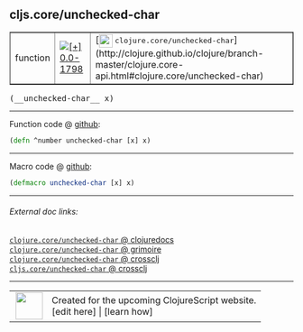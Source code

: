 ## cljs.core/unchecked-char



 <table border="1">
<tr>
<td>function</td>
<td><a href="https://github.com/cljsinfo/cljs-api-docs/tree/0.0-1798"><img valign="middle" alt="[+] 0.0-1798" title="Added in 0.0-1798" src="https://img.shields.io/badge/+-0.0--1798-lightgrey.svg"></a> </td>
<td>
[<img height="24px" valign="middle" src="http://i.imgur.com/1GjPKvB.png"> <samp>clojure.core/unchecked-char</samp>](http://clojure.github.io/clojure/branch-master/clojure.core-api.html#clojure.core/unchecked-char)
</td>
</tr>
</table>


 <samp>
(__unchecked-char__ x)<br>
</samp>

---







Function code @ [github](https://github.com/clojure/clojurescript/blob/r2127/src/cljs/cljs/core.cljs#L1540):

```clj
(defn ^number unchecked-char [x] x)
```

<!--
Repo - tag - source tree - lines:

 <pre>
clojurescript @ r2127
└── src
    └── cljs
        └── cljs
            └── <ins>[core.cljs:1540](https://github.com/clojure/clojurescript/blob/r2127/src/cljs/cljs/core.cljs#L1540)</ins>
</pre>

-->

---

Macro code @ [github](https://github.com/clojure/clojurescript/blob/r2127/src/clj/cljs/core.clj#L345):

```clj
(defmacro unchecked-char [x] x)
```

<!--
Repo - tag - source tree - lines:

 <pre>
clojurescript @ r2127
└── src
    └── clj
        └── cljs
            └── <ins>[core.clj:345](https://github.com/clojure/clojurescript/blob/r2127/src/clj/cljs/core.clj#L345)</ins>
</pre>
-->

---


###### External doc links:

[`clojure.core/unchecked-char` @ clojuredocs](http://clojuredocs.org/clojure.core/unchecked-char)<br>
[`clojure.core/unchecked-char` @ grimoire](http://conj.io/store/v1/org.clojure/clojure/1.7.0-beta3/clj/clojure.core/unchecked-char/)<br>
[`clojure.core/unchecked-char` @ crossclj](http://crossclj.info/fun/clojure.core/unchecked-char.html)<br>
[`cljs.core/unchecked-char` @ crossclj](http://crossclj.info/fun/cljs.core.cljs/unchecked-char.html)<br>

---

 <table>
<tr><td>
<img valign="middle" align="right" width="48px" src="http://i.imgur.com/Hi20huC.png">
</td><td>
Created for the upcoming ClojureScript website.<br>
[edit here] | [learn how]
</td></tr></table>

[edit here]:https://github.com/cljsinfo/cljs-api-docs/blob/master/cljsdoc/cljs.core_unchecked-char.cljsdoc
[learn how]:https://github.com/cljsinfo/cljs-api-docs/wiki/cljsdoc-files

<!--

This information was too distracting to show to readers, but I'll leave it
commented here since it is helpful to:

- pretty-print the data used to generate this document
- and show how to retrieve that data



The API data for this symbol:

```clj
{:return-type number,
 :ns "cljs.core",
 :name "unchecked-char",
 :signature ["[x]"],
 :history [["+" "0.0-1798"]],
 :type "function",
 :full-name-encode "cljs.core_unchecked-char",
 :source {:code "(defn ^number unchecked-char [x] x)",
          :title "Function code",
          :repo "clojurescript",
          :tag "r2127",
          :filename "src/cljs/cljs/core.cljs",
          :lines [1540]},
 :extra-sources [{:code "(defmacro unchecked-char [x] x)",
                  :title "Macro code",
                  :repo "clojurescript",
                  :tag "r2127",
                  :filename "src/clj/cljs/core.clj",
                  :lines [345]}],
 :full-name "cljs.core/unchecked-char",
 :clj-symbol "clojure.core/unchecked-char"}

```

Retrieve the API data for this symbol:

```clj
;; from Clojure REPL
(require '[clojure.edn :as edn])
(-> (slurp "https://raw.githubusercontent.com/cljsinfo/cljs-api-docs/catalog/cljs-api.edn")
    (edn/read-string)
    (get-in [:symbols "cljs.core/unchecked-char"]))
```

-->
